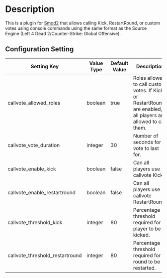 ﻿# Description
This is a plugin for [Smod2](https://github.com/Grover-c13/Smod2) that allows calling Kick, RestartRound, or custom votes using console commands using the same format as the Source Engine (Left 4 Dead 2/Counter-Strike: Global Offensive).

## Configuration Setting
Setting Key | Value Type | Default Value | Description
--- | --- | --- | ---
callvote_allowed_roles | boolean | true | Roles allowed to call custom votes. If Kick or RestartRound are enabled, all players are allowed to call them.
callvote_vote_duration | integer | 30 | Number of seconds for a vote to last for.
callvote_enable_kick | boolean | false | Can all players use callvote Kick?
callvote_enable_restartround | boolean | false | Can all players use callvote RestartRound?
callvote_threshold_kick | integer | 80 | Percentage threshold required for a player to be kicked.
callvote_threshold_restartround | integer | 80 | Percentage threshold required for a round to be restarted.